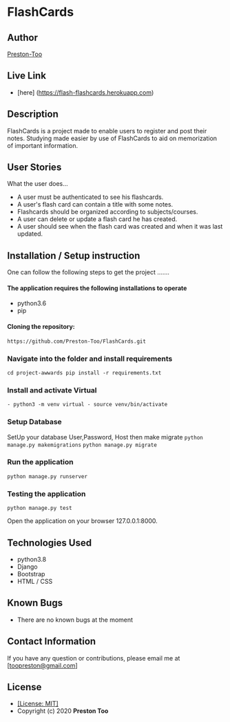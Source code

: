 # FlashCards
## Author
[Preston-Too](https://github.com/Preston-Too)

## Live Link
* [here] (https://flash-flashcards.herokuapp.com)

## Description
 FlashCards is a project made to enable users to register and post their notes. Studying made easier by use of FlashCards to aid on memorization of important information.

## User Stories
What the user does...
* A user must be authenticated to see his flashcards.
* A user's flash card can contain a title with some notes.
* Flashcards should be organized according to subjects/courses.
* A user can delete or update a flash card he has created.
* A user should see when the flash card was created and when it was last updated.


## Installation / Setup instruction
One can follow the following steps to get the project .......
#### The application requires the following installations to operate 
* python3.6
* pip

#### Cloning the repository:
```https://github.com/Preston-Too/FlashCards.git```

### Navigate into the folder and install requirements
```cd project-awwards pip install -r requirements.txt ```

### Install and activate Virtual
```- python3 -m venv virtual - source venv/bin/activate ```

### Setup Database
SetUp your database User,Password, Host then make migrate
```python manage.py makemigrations```
```python manage.py migrate ```

### Run the application
```python manage.py runserver ```

### Testing the application
```python manage.py test ```

Open the application on your browser 127.0.0.1:8000.

## Technologies Used

* python3.8
* Django
* Bootstrap
* HTML / CSS


## Known Bugs
* There are no known bugs at the moment

## Contact Information 

If you have any question or contributions, please email me at [toopreston@gmail.com]

## License
* [[License: MIT]](LICENCE.md)
* Copyright (c) 2020 **Preston Too**